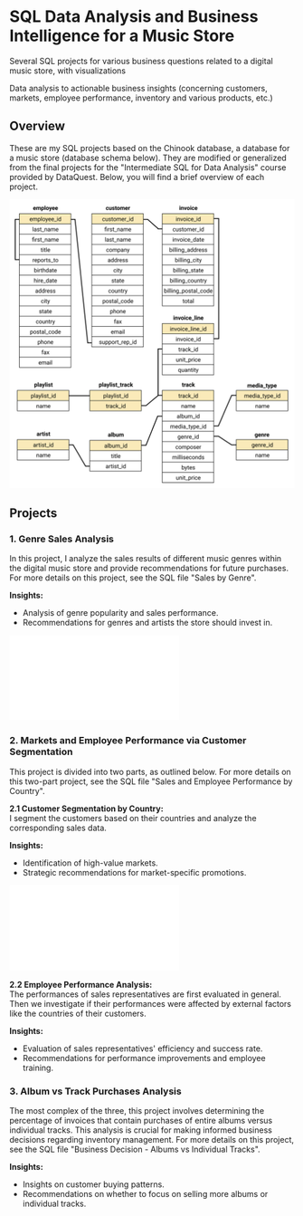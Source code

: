 # SQL Data Analysis and Business Intelligence for a Music Store
Several SQL projects for various business questions related to a digital music store, with visualizations

Data analysis to actionable business insights (concerning customers, markets, employee performance, inventory and various products, etc.)

## Overview
These are my SQL projects based on the Chinook database, a database for a music store (database schema below). They are modified or generalized from the final projects for the "Intermediate SQL for Data Analysis" course provided by DataQuest. Below, you will find a brief overview of each project.

![Chinook Database Schema](<chinook-schema.svg>)

## Projects

### 1. Genre Sales Analysis
In this project, I analyze the sales results of different music genres within the digital music store and provide recommendations for future purchases. For more details on this project, see the SQL file "Sales by Genre". 

**Insights:**  
- Analysis of genre popularity and sales performance.
- Recommendations for genres and artists the store should invest in.

![Genre vs Sales Values](<visualization_sales percentages by genre.pdf>)

### 2. Markets and Employee Performance via Customer Segmentation
This project is divided into two parts, as outlined below. For more details on this two-part project, see the SQL file "Sales and Employee Performance by Country". 

**2.1 Customer Segmentation by Country:**  
I segment the customers based on their countries and analyze the corresponding sales data.

**Insights:**  
- Identification of high-value markets.
- Strategic recommendations for market-specific promotions.

![Countries vs Sales Values](<visualization_sales by country.pdf>)

**2.2 Employee Performance Analysis:**  
The performances of sales representatives are first evaluated in general. Then we investigate if their performances were affected by external factors like the countries of their customers. 

**Insights:**  
- Evaluation of sales representatives' efficiency and success rate.
- Recommendations for performance improvements and employee training.

### 3. Album vs Track Purchases Analysis
The most complex of the three, this project involves determining the percentage of invoices that contain purchases of entire albums versus individual tracks. This analysis is crucial for making informed business decisions regarding inventory management. For more details on this project, see the SQL file "Business Decision - Albums vs Individual Tracks". 

**Insights:**  
- Insights on customer buying patterns.
- Recommendations on whether to focus on selling more albums or individual tracks.


